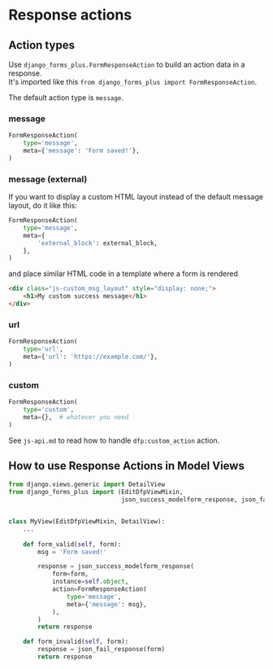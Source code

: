 # Response actions

## Action types

Use `django_forms_plus.FormResponseAction` to build an action data in a response.  
It's imported like this `from django_forms_plus import FormResponseAction`.

The default action type is `message`.

### message

```python
FormResponseAction(
    type='message', 
    meta={'message': 'Form saved!'},
)
```

### message (external)

If you want to display a custom HTML layout instead of the default message layout, do it like this:

```python
FormResponseAction(
    type='message',
    meta={
        'external_block': external_block,
    },
)
```

and place similar HTML code in a template where a form is rendered

```html
<div class="js-custom_msg_layout" style="display: none;">
    <h1>My custom success message</h1>
</div>
```


### url

```python
FormResponseAction(
    type='url', 
    meta={'url': 'https://example.com/'},
)
```


### custom

```python
FormResponseAction(
    type='custom', 
    meta={},  # whatever you need
)
```

See `js-api.md` to read how to handle `dfp:custom_action` action.


## How to use Response Actions in Model Views

```python
from django.views.generic import DetailView
from django_forms_plus import (EditDfpViewMixin,
                               json_success_modelform_response, json_fail_response, FormResponseAction)


class MyView(EditDfpViewMixin, DetailView):
    ...
    
    def form_valid(self, form):
        msg = 'Form saved!'

        response = json_success_modelform_response(
            form=form,
            instance=self.object,
            action=FormResponseAction(
                type='message', 
                meta={'message': msg},
            ),
        )
        return response

    def form_invalid(self, form):
        response = json_fail_response(form)
        return response
```

